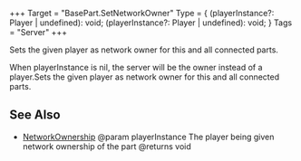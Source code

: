 +++
Target = "BasePart.SetNetworkOwner"
Type = { (playerInstance?: Player | undefined): void; (playerInstance?: Player | undefined): void; }
Tags = "Server"
+++

Sets the given player as network owner for this and all connected parts.When playerInstance is nil, the server will be the owner instead of a player.Sets the given player as network owner for this and all connected parts.## See Also* [NetworkOwnership](https://developer.roblox.com/articles/Network-Ownership)@param playerInstance The player being given network ownership of the part@returns void